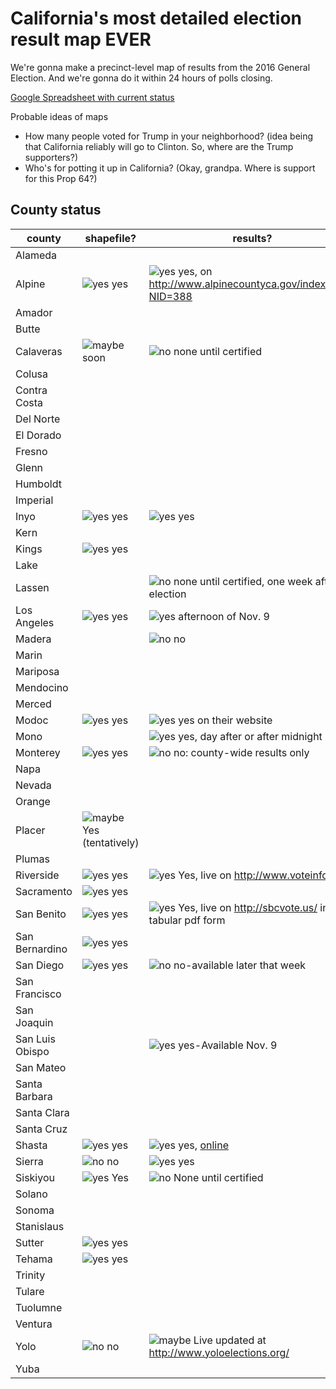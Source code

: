 # California's most detailed election result map EVER

We're gonna make a precinct-level map of results from the 2016 General Election. And we're gonna do it within 24 hours of polls closing.

[Google Spreadsheet with current status](https://docs.google.com/spreadsheets/d/1_4YN6v-GzB5s8DQ7JbImkeJAqj-o3DrISaB7aS-PHHA/edit?usp=drive_web)

Probable ideas of maps
- How many people voted for Trump in your neighborhood? (idea being that California reliably will go to Clinton. So, where are the Trump supporters?)
- Who's for potting it up in California? (Okay, grandpa. Where is support for this Prop 64?)

## County status
| county          | shapefile?        | results?                                            |
|-----------------|-------------------|-----------------------------------------------------|
| Alameda         |                   |                                                     |
| Alpine          |  ![yes] yes      |    ![yes] yes, on http://www.alpinecountyca.gov/index.aspx?NID=388                    |
| Amador          |                   |                                                     |
| Butte           |                   |                                                     |
| Calaveras       | ![maybe] soon              | ![no] none until certified                                |
| Colusa          |                   |                                                     |
| Contra Costa    |                   |                                                     |
| Del Norte       |                   |                                                     |
| El Dorado       |                   |                                                     |
| Fresno          |                   |                                                     |
| Glenn           |                   |                                                     |
| Humboldt        |                   |                                                     |
| Imperial        |                   |                                                     |
| Inyo            | ![yes] yes              | ![yes] yes                                                |
| Kern            |                   |                                                     |
| Kings           | ![yes] yes               |                                                     |
| Lake            |                   |                                                     |
| Lassen          |                   | ![no] none until certified, one week after election       |
| Los Angeles     | ![yes] yes               | ![yes] afternoon of Nov. 9                                 |
| Madera          |                   | ![no] no                                                  |
| Marin           |                   |                                                     |
| Mariposa        |                   |                                                     |
| Mendocino       |                   |                                                     |
| Merced          |                   |                                                     |
| Modoc           | ![yes] yes            |    ![yes] yes on their website                                 |
| Mono            |                   | ![yes] yes, day after or after midnight                    |
| Monterey        | ![yes] yes               | ![no] no: county-wide results only                        |
| Napa            |                   |                                                     |
| Nevada          |                   |                                                     |
| Orange          |                   |                                                     |
| Placer          | ![maybe] Yes (tentatively) |                                                     |
| Plumas          |                   |                                                     |
| Riverside       | ![yes] yes | ![yes] Yes, live on http://www.voteinfo.net/ |
| Sacramento      | ![yes] yes               |                                                     |
| San Benito      | ![yes] yes             | ![yes] Yes, live on http://sbcvote.us/ in tabular pdf form |
| San Bernardino  | ![yes] yes               |                                                     |
| San Diego       | ![yes] yes               | ![no] no-available later that week                        |
| San Francisco   |                   |                                                     |
| San Joaquin     |                   |                                                     |
| San Luis Obispo |                   | ![yes] yes-Available Nov. 9                                |
| San Mateo       |                   |                                                     |
| Santa Barbara   |                   |                                                     |
| Santa Clara     |                   |                                                     |
| Santa Cruz      |                   |                                                     |
| Shasta          | ![yes] yes         | ![yes] yes, [online](http://www.elections.co.shasta.ca.us/election-results/election-results/current-election-results/)     |
| Sierra          | ![no] no                | ![yes] yes                                                 |
| Siskiyou        | ![yes] Yes               | ![no] None until certified                                |
| Solano          |                   |                                                     |
| Sonoma          |                   |                                                     |
| Stanislaus      |                   |                                                     |
| Sutter          | ![yes] yes            |                                                     |
| Tehama          | ![yes] yes        |                                                     |
| Trinity         |                   |                                                     |
| Tulare          |                   |                                                     |
| Tuolumne        |                   |                                                     |
| Ventura         |                   |                                                     |
| Yolo            | ![no] no                | ![maybe] Live updated at http://www.yoloelections.org/       |
| Yuba            |                   |                                                     |


[yes]: https://cloud.githubusercontent.com/assets/695934/19056263/f95b9a40-897c-11e6-99b6-d8348a071b0e.png
[maybe]: https://cloud.githubusercontent.com/assets/695934/19056262/f958961a-897c-11e6-93fd-40f39602a9a5.png
[no]: https://cloud.githubusercontent.com/assets/695934/19056261/f9586dca-897c-11e6-8b7e-e9606a05f5ee.png
